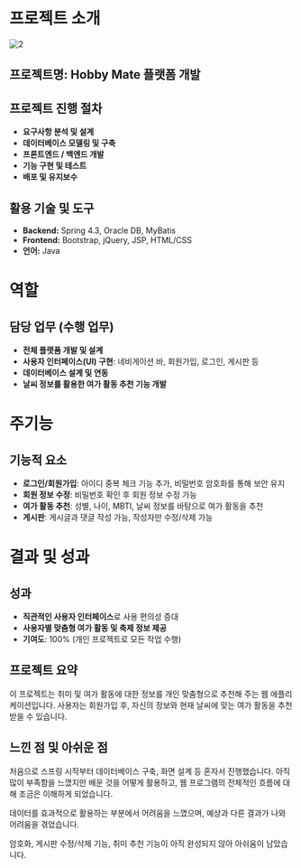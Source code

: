 ﻿# 프로젝트 소개

![2](https://github.com/user-attachments/assets/8f7df6d2-548c-4b3c-bb6d-7a607bb7736a)

## **프로젝트명:** Hobby Mate 플랫폼 개발

## 프로젝트 진행 절차

- **요구사항 분석 및 설계**
- **데이터베이스 모델링 및 구축**
- **프론트엔드 / 백엔드 개발**
- **기능 구현 및 테스트**
- **배포 및 유지보수**

## 활용 기술 및 도구

- **Backend:** Spring 4.3, Oracle DB, MyBatis
- **Frontend:** Bootstrap, jQuery, JSP, HTML/CSS
- **언어:** Java

# 역할

## 담당 업무 (수행 업무)

- **전체 플랫폼 개발 및 설계**
- **사용자 인터페이스(UI) 구현**: 네비게이션 바, 회원가입, 로그인, 게시판 등
- **데이터베이스 설계 및 연동**
- **날씨 정보를 활용한 여가 활동 추천 기능 개발**

# 주기능

## 기능적 요소

- **로그인/회원가입**: 아이디 중복 체크 기능 추가, 비밀번호 암호화를 통해 보안 유지
- **회원 정보 수정**: 비밀번호 확인 후 회원 정보 수정 가능
- **여가 활동 추천**: 성별, 나이, MBTI, 날씨 정보를 바탕으로 여가 활동을 추천
- **게시판**: 게시글과 댓글 작성 가능, 작성자만 수정/삭제 가능

# 결과 및 성과

## 성과

- **직관적인 사용자 인터페이스**로 사용 편의성 증대
- **사용자별 맞춤형 여가 활동 및 축제 정보 제공**
- **기여도**: 100% (개인 프로젝트로 모든 작업 수행)

## 프로젝트 요약

이 프로젝트는 취미 및 여가 활동에 대한 정보를 개인 맞춤형으로 추천해 주는 웹 애플리케이션입니다. 사용자는 회원가입 후, 자신의 정보와 현재 날씨에 맞는 여가 활동을 추천받을 수 있습니다.

## 느낀 점 및 아쉬운 점

처음으로 스프링 시작부터 데이터베이스 구축, 화면 설계 등 혼자서 진행했습니다. 아직 많이 부족함을 느꼈지만 배운 것을 어떻게 활용하고, 웹 프로그램의 전체적인 흐름에 대해 조금은 이해하게 되었습니다.

데이터를 효과적으로 활용하는 부분에서 어려움을 느꼈으며, 예상과 다른 결과가 나와 어려움을 겪었습니다.

암호화, 게시판 수정/삭제 기능, 취미 추천 기능이 아직 완성되지 않아 아쉬움이 남았습니다.
